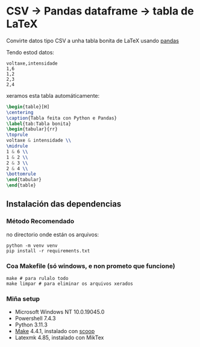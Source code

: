 # CSV -> Pandas dataframe -> tabla de LaTeX

Convirte datos tipo CSV a unha tabla bonita de LaTeX usando
[pandas](https://pandas.pydata.org/docs/reference/index.html#api)

Tendo estod datos:
```csv
voltaxe,intensidade
1,6
1,2
2,3
2,4

```
xeramos esta tabla automáticamente:
```latex
\begin{table}[H]
\centering
\caption{Tabla feita con Python e Pandas}
\label{tab:Tabla bonita}
\begin{tabular}{rr}
\toprule
voltaxe & intensidade \\
\midrule
1 & 6 \\
1 & 2 \\
2 & 3 \\
2 & 4 \\
\bottomrule
\end{tabular}
\end{table}
```
## Instalación das dependencias

### Método Recomendado
no directorio onde están os arquivos:
```
python -m venv venv
pip install -r requirements.txt
```
### Coa Makefile (só windows, e non prometo que funcione)
```
make # para rulalo todo
make limpar # para eliminar os arquivos xerados
```
### Miña setup
- Microsoft Windows NT 10.0.19045.0   
- Powershell 7.4.3
- Python 3.11.3
- [Make](https://www.gnu.org/software/make/manual/make.html) 4.4.1, instalado con [scoop](https://scoop.sh/)
- Latexmk 4.85, instalado con MikTex


